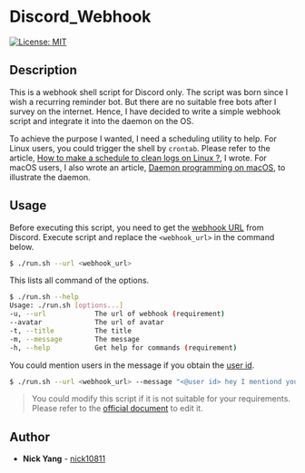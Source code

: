 # Discord_Webhook

[![License: MIT](https://img.shields.io/badge/License-MIT-yellow.svg)](https://opensource.org/licenses/MIT)

## Description
This is a webhook shell script for Discord only. The script was born since I wish a recurring reminder bot. But there are no suitable free bots after I survey on the internet. Hence, I have decided to write a simple webhook script and integrate it into the daemon on the OS.

To achieve the purpose I wanted, I need a scheduling utility to help. For Linux users, you could trigger the shell by `crontab`. Please refer to the article, [How to make a schedule to clean logs on Linux ?](https://nick10811.github.io/2016/05/09/how-to-make-schedule-to-clean-logs-on/), I wrote. For macOS users, I also wrote an article, [Daemon programming on macOS](https://nick10811.github.io/2022/03/05/Daemon-programming-on-macOS/), to illustrate the daemon.

## Usage
Before executing this script, you need to get the [webhook URL](https://support.discord.com/hc/en-us/articles/228383668-Intro-to-Webhooks) from Discord. Execute script and replace the `<webhook_url>` in the command below.

```bash
$ ./run.sh --url <webhook_url>
```

This lists all command of the options.

```bash
$ ./run.sh --help
Usage: ./run.sh [options...]
-u, --url            The url of webhook (requirement)
--avatar             The url of avatar
-t, --title          The title
-m, --message        The message
-h, --help           Get help for commands (requirement)

```

You could mention users in the message if you obtain the [user id](https://support.discord.com/hc/en-us/articles/206346498-Where-can-I-find-my-User-Server-Message-ID-).

```bash
$ ./run.sh --url <webhook_url> --message "<@user id> hey I mentiond you."
```

> You could modify this script if it is not suitable for your requirements. Please refer to the [official document](https://discord.com/developers/docs/resources/webhook#execute-webhook) to edit it.

## Author
* **Nick Yang** - [nick10811](https://github.com/nick10811)